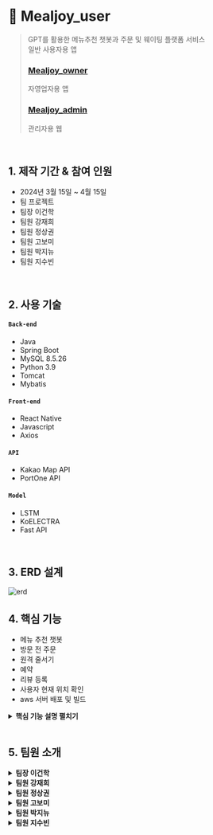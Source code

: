 # :pushpin: Mealjoy_user
>GPT를 활용한 메뉴추천 챗봇과 주문 및 웨이팅 플랫폼 서비스       
>일반 사용자용 앱
>
>### [Mealjoy_owner](https://github.com/leehakgun/mealjoy_owner)           
>자영업자용 앱
>
>### [Mealjoy_admin](https://github.com/jjjjjjj12345/mealjoy_admin)
>관리자용 웹

</br>

## 1. 제작 기간 & 참여 인원
- 2024년 3월 15일 ~ 4월 15일
- 팀 프로젝트
- 팀장 이건학
- 팀원 강재희
- 팀원 정상권
- 팀원 고보미
- 팀원 박지뉴
- 팀원 지수빈

</br>

## 2. 사용 기술
#### `Back-end`
  - Java
  - Spring Boot
  - MySQL 8.5.26
  - Python 3.9
  - Tomcat
  - Mybatis
#### `Front-end`
  - React Native
  - Javascript
  - Axios
#### `API`
  - Kakao Map API
  - PortOne API
#### `Model`
  - LSTM
  - KoELECTRA
  - Fast API
</br>

## 3. ERD 설계
![erd](https://github.com/Parkjinew/mealjoy_user/assets/153901490/42a5170d-ddfc-4d28-9644-cd6aca4c5390)


## 4. 핵심 기능
- 메뉴 추천 챗봇
- 방문 전 주문
- 원격 줄서기
- 예약
- 리뷰 등록
- 사용자 현재 위치 확인
- aws 서버 배포 및 빌드


<details>
<summary><b>핵심 기능 설명 펼치기</b></summary>
<div markdown="1">

### 4.1. 사용기술
![image](https://github.com/Parkjinew/mealjoy_user/assets/114290412/7328453d-d9ce-4219-a848-173edc764d4c)
<br>

### 4.2. 챗봇
<img src = "https://github.com/Parkjinew/mealjoy_user/assets/114290412/b35ec733-6a94-4068-aeea-e176fc0569b1" width="25%">
<img src = "https://github.com/Parkjinew/mealjoy_user/assets/114290412/8015945e-5bb5-45fb-a243-e2400ac5b8f7" width="25%">

<br>

- 챗봇
- 
<br>

### 4.3. 방문 전 주문
<img src = "https://github.com/Parkjinew/mealjoy_user/assets/114290412/bfbdf953-acc9-4724-aa0d-2d43cbce8650" width="25%">
<img src = "https://github.com/Parkjinew/mealjoy_user/assets/114290412/f350f749-6464-4f94-bd47-583b30a7fdd6" width="25%">

<br>

- 주문

<br>

### 4.4. 원격 줄서기
<img src = "https://github.com/Parkjinew/mealjoy_user/assets/114290412/11f77ae9-adcd-4ab7-860c-bd966f3425b5" width="25%">
<img src = "https://github.com/Parkjinew/mealjoy_user/assets/114290412/6a6dc838-5846-4960-82d0-28ecfef3984c" width="25%">

 <br>
 
- 줄서기

<br>

### 4.5. 예약
<img src = "https://github.com/Parkjinew/mealjoy_user/assets/114290412/32722020-6eed-4836-9198-51c604003c4f" width="25%">
 <br>

- 예약

<br>

### 4.6. 리뷰 작성
<img src = "https://github.com/Parkjinew/mealjoy_user/assets/114290412/3955de3a-95a6-4fc9-910e-a9a527363a17" width="25%">
<img src = "https://github.com/Parkjinew/mealjoy_user/assets/114290412/400ba2a2-29bb-49b1-8b42-ad9c15414c5e" width="25%">
<img src = "https://github.com/Parkjinew/mealjoy_user/assets/114290412/ba6eac4f-91ce-42ee-a859-de5f7d135cf8" width="25%">

 <br>
 
- 리뷰

<br>

### 4.7. 사용자 현재 위치 확인
<img src = "https://github.com/Parkjinew/mealjoy_user/assets/114290412/663a8f07-7245-4be3-a586-68f261795008" width="25%">
<br>

- 위치

<br>

### 4.8. aws 서버 배포 및 빌드
![image](https://github.com/Parkjinew/mealjoy_user/assets/114290412/de8be8e6-3d9b-40e8-a7c2-cca46f5d2dd4)
![image](https://github.com/Parkjinew/mealjoy_user/assets/114290412/7c2cbcca-885a-4b2b-a2f8-247e2cb75b5d)

<br>

- 배포

<br>

</div>
</details>

</br>
 
## 5. 팀원 소개

<details>
<summary><b>팀장 이건학</b></summary>
<div markdown="1">

#### `Front-End`
 - 주문완료
 - 예약완료
 - 예약취소
 - 마이페이지
 - 알림
 - 리뷰관리
 - 문의
 - 매장목록

</div>
</details> 

<details>
<summary><b>팀원 강재희</b></summary>
<div markdown="1">

#### `Front-End`
- 원격 줄서기
- 예약 목록
- 예약 완료
</div>
</details>

<details>
<summary><b>팀원 정상권</b></summary>
<div markdown="1">

</div>
</details>

<details>
<summary><b>팀원 고보미</b></summary>
<div markdown="1">
  
#### `Front-End`
- 주문
- 매장 정보 확인
- 예약

</div>
</details>

<details>
<summary><b>팀원 박지뉴</b></summary>
<div markdown="1">
  
#### `Front-End`
- 메인
- 챗봇
- 검색결과
- 관심매장
- 주문목록
- 리뷰작성
- 정보수정
- 위치수정
- 문의작성
- 문의확인

#### `Back-end`
- 검색결과 기능 구현
- 관심매장 기능 구현
- 정보수정 기능 구현
- 마이페이지 기능 구현
- 주문목록 기능 구현
- 예약목록 기능 구현
- 문의학기 기능 구현
- 문의확인 기능 구현
- 리뷰작성 기능 구현
- 리뷰관리 기능 구현
- 회원가입 기능 구현
- 로그인 기능 구현

#### API
- 현재위치 설정 geolocation API
- 주소설정 주소찾기 카카오API

#### 배포
- aws 서버 배포
- docker 생성

#### GIT
- git 연동
  
</div>
</details>

<details>
<summary><b>팀원 지수빈</b></summary>
<div markdown="1">
  
#### `Front-End`
- 알림

#### `Back-end`
- 메인 페이지 기능 구현
- 매장 목록 기능 구현
- 매장 상세 페이지 기능 구현
- 예약 기능 구현
- 원격 줄서기 기능 구현
- 주문 기능 구현
- 매장별 리뷰 목록 출력 기능 구현
- 챗봇(메뉴 추천, 매장 검색) 기능 구현
- 알림 기능 구현
- 알림 목록 출력 기능 구현
- 원격 줄서기 현황 출력 기능 구현
- 관심 등록 기능 구현
- firebase storage 연동

#### Modeling
- LSTM을 활용한 의도분류 모델
- Fast API
- KoELECTRA를 사용한 개체명인식(NER)

#### API
- 결제 PortOne API
- 메뉴 추천 OpenAI API

#### DB
- DB설계 및 구축, 관리

#### 배포 및 빌드
- aws 서버 배포 및 빌드
</div>
</details>
